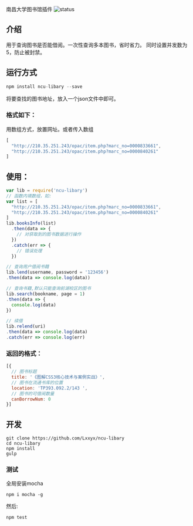 南昌大学图书馆插件 ![status](https://api.travis-ci.org/Lxxyx/ncu-libary.svg?branch=master)
## 介绍
用于查询图书是否能借阅。一次性查询多本图书，省时省力。
同时设置并发数为5，防止被封禁。
## 运行方式
```javascript
npm install ncu-libary --save
```

将要查找的图书地址，放入一个json文件中即可。
### 格式如下：
用数组方式，放置网址。或者传入数组
```javascript
[
  "http://210.35.251.243/opac/item.php?marc_no=0000833661",
  "http://210.35.251.243/opac/item.php?marc_no=0000840261"
]
```
## 使用：
```javascript
var lib = require('ncu-libary')
// 函数内填数组，如:
var list = [
  "http://210.35.251.243/opac/item.php?marc_no=0000833661",
  "http://210.35.251.243/opac/item.php?marc_no=0000840261"
]
lib.booksInfo(list)
  .then(data => {
    // 对获取到的图书数据进行操作
  })
  .catch(err => {
    // 错误处理
  })

// 查询用户借阅书籍
lib.lend(username, password = '123456')
.then(data => console.log(data))

// 查询书籍,默认只能查询前湖校区的图书
lib.search(bookname, page = 1)
.then(data => {
  console.log(data)
})

// 续借
lib.relend(uri)
.then(data => console.log(data)
.catch(err => console.log(err)
```

### 返回的格式：

```javascript
[{ 
  // 图书标题
  title: '《图解CSS3核心技术与案例实战》',
  // 图书在流通书库的位置
  location: 'TP393.092.2/143 ',
  // 图书的可借阅数量
  canBorrowNum: 0 
}]
```
## 开发
```
git clone https://github.com/Lxxyx/ncu-libary
cd ncu-libary
npm install
gulp
```
### 测试
全局安装mocha
```
npm i mocha -g
```
然后:
```
npm test
```

